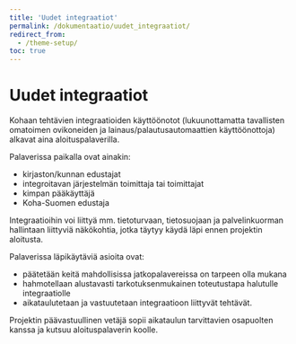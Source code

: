 ```yaml
---
title: 'Uudet integraatiot'
permalink: /dokumentaatio/uudet_integraatiot/
redirect_from:
  - /theme-setup/
toc: true
---
```


# Uudet integraatiot

Kohaan tehtävien integraatioiden käyttöönotot (lukuunottamatta tavallisten omatoimen ovikoneiden ja lainaus/palautusautomaattien käyttöönottoja) alkavat aina aloituspalaverilla.

Palaverissa paikalla ovat ainakin:

- kirjaston/kunnan edustajat
- integroitavan järjestelmän toimittaja tai toimittajat
- kimpan pääkäyttäjä
- Koha-Suomen edustaja

Integraatioihin voi liittyä mm. tietoturvaan, tietosuojaan ja palvelinkuorman hallintaan liittyviä näkökohtia, jotka täytyy käydä läpi ennen projektin aloitusta.

Palaverissa läpikäytäviä asioita ovat:

- päätetään keitä mahdollisissa jatkopalavereissa on tarpeen olla mukana
- hahmotellaan alustavasti tarkotuksenmukainen toteutustapa halutulle integraatiolle
- aikataulutetaan ja vastuutetaan integraatioon liittyvät tehtävät.

Projektin päävastuullinen vetäjä sopii aikataulun tarvittavien osapuolten kanssa ja kutsuu aloituspalaverin koolle.

